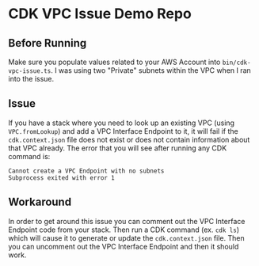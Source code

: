 # CDK VPC Issue Demo Repo

## Before Running
Make sure you populate values related to your AWS Account into `bin/cdk-vpc-issue.ts`.  I was using two "Private" subnets within the VPC when I ran into the issue.

## Issue
If you have a stack where you need to look up an existing VPC (using `VPC.fromLookup`) and add a VPC Interface Endpoint to it, it will fail if the `cdk.context.json` file does not exist or does not contain information about that VPC already.  The error that you will see after running any CDK command is:

```
Cannot create a VPC Endpoint with no subnets
Subprocess exited with error 1
```
## Workaround
In order to get around this issue you can comment out the VPC Interface Endpoint code from your stack.  Then run a CDK command (ex. `cdk ls`) which will cause it to generate or update the `cdk.context.json` file.  Then you can uncomment out the VPC Interface Endpoint and then it should work.
